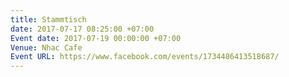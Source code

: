 ```yaml
---
title: Stammtisch
date: 2017-07-17 08:25:00 +07:00
Event date: 2017-07-19 00:00:00 +07:00
Venue: Nhac Cafe
Event URL: https://www.facebook.com/events/1734486413518687/
---
```



